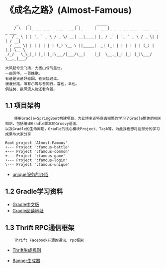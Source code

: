 # 《成名之路》(Almost-Famous)

~~~
     _    _                     _        _____                               
    / \  | |_ __ ___   ___  ___| |_     |  ___|_ _ _ __ ___   ___  _   _ ___ 
   / _ \ | | '_ ` _ \ / _ \/ __| __|____| |_ / _` | '_ ` _ \ / _ \| | | / __|
  / ___ \| | | | | | | (_) \__ \ ||_____|  _| (_| | | | | | | (_) | |_| \__ \
 /_/   \_\_|_| |_| |_|\___/|___/\__|    |_|  \__,_|_| |_| |_|\___/ \__,_|___/

~~~

```
大风起兮云飞扬，力拔山兮气盖世。
一曲芳华，一首挽歌。
有道是天道好轮回，苍天饶过谁。
漫漫长路，唯有尔等与吾同行，喜也，幸也。
俱往矣，数风流人物还看今朝。
```

## 1.1 项目架构

~~~
    使用Gradle+SpringBoot构建项目，为此博主还特意去完整的学习了Gradle整体的相关知识，包括编译Gradle脚本的Groovy语法、
以及Gradle的生命周期，Gradle的核心模块Project、Task等，为此我也想将这部分的学习成果与大家分享    
~~~    

~~~
Root project 'Almost-Famous'
+--- Project ':famous-battle'
+--- Project ':famous-common'
+--- Project ':famous-game'
+--- Project ':famous-login'
\--- Project ':famous-unique'
~~~

* [unique服务的介绍](./famous-unique/README.md)

## 1.2 Gradle学习资料

* [Gradle中文版](https://github.com/DONGChuan/GradleUserGuide)
* [Gradle阅读地址](https://dongchuan.gitbooks.io/gradle-user-guide-/)
    
    
## 1.3 Thrift RPC通信框架    

~~~
    Thrift Facebook开源的通讯、rpc框架    
~~~

* [Thrift生成规则](https://github.com/noseparte/thrift-server) 

* [Banner生成器](http://patorjk.com/software/taag/#p=display&f=Graffiti&t=Type%20Something%20)